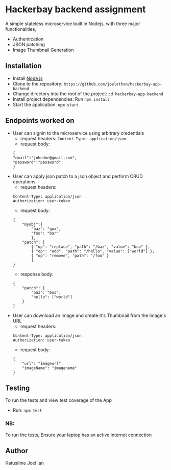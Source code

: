 # Hackerbay backend assignment

A simple stateless microservice built in Nodejs, with three major functionalities,
- Authentication
- JSON patching
- Image Thumbnail Generation

## Installation
- Install [Node js](https://nodejs.org)
- Clone to the repository: `https://github.com/joelethan/hackerbay-app-backend`
- Change directory into the root of the project: `cd hackerbay-app-backend`
- Install project dependencies: Run `npm install`
- Start the application: `npm start`

## Endpoints worked on
- User can signin to the microservice using arbitrary credentials
    - request headers: `Content-Type: application/json`
    - request body:
    ```
    {
	"email":"johndoe@gmail.com",
	"password":"password"
    }
    ```
- User can apply json patch to a json object and perform CRUD operations
    - request headers: 
    ```
    Content-Type: application/json
    Authorization: user-token
    ```
    - request body:
    ```
    {
        "myobj":{
            "baz": "qux",
            "foo": "bar"
            },
        "patch": [
            { "op": "replace", "path": "/baz", "value": "boo" },
            { "op": "add", "path": "/hello", "value": ["world"] },
            { "op": "remove", "path": "/foo" }
            ]
    }
    ```
    - response body:
    ```
    {
        "patch": {
            "baz": "boo",
            "hello": ["world"]
        }
    }
    ```
- User can download an Image and create it's Thumbnail from the Image's URL
    - request headers: 
    ```
    Content-Type: application/json
    Authorization: user-token
    ```
    - request body:
    ```
    {
        "url": "imageurl",
        "imageName": "imagename"
    }
    ```
## Testing

To run the tests and view test coverage of the App
- Run: `npm test`
### NB:
To run the tests, Ensure your laptop has an active internet connection

## Author
Katusiime Joel Ian

